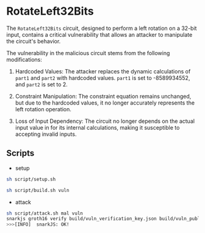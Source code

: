 # RotateLeft32Bits

The `RotateLeft32Bits` circuit, designed to perform a left rotation on a 32-bit input, contains a critical vulnerability that allows an attacker to manipulate the circuit's behavior.

The vulnerability in the malicious circuit stems from the following modifications:

1. Hardcoded Values: The attacker replaces the dynamic calculations of `part1` and `part2` with hardcoded values. `part1` is set to -8589934552, and `part2` is set to 2.

2. Constraint Manipulation: The constraint equation remains unchanged, but due to the hardcoded values, it no longer accurately represents the left rotation operation.

3. Loss of Input Dependency: The circuit no longer depends on the actual input value in for its internal calculations, making it susceptible to accepting invalid inputs.

## Scripts

- setup

```bash
sh script/setup.sh

sh script/build.sh vuln
```

- attack

```bash
sh script/attack.sh mal vuln
snarkjs groth16 verify build/vuln_verification_key.json build/vuln_public.json build/mal_proof.json
>>>[INFO]  snarkJS: OK!
```